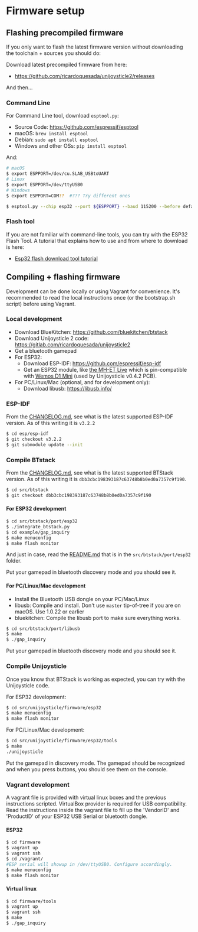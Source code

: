 # Firmware setup

## Flashing precompiled firmware

If you only want to flash the latest firmware version without downloading the toolchain + sources you should do:

Download latest precompiled firmware from here:

- https://github.com/ricardoquesada/unijoysticle2/releases

And then...

### Command Line

For Command Line tool, download `esptool.py`:

- Source Code: https://github.com/espressif/esptool
- macOS: `brew install esptool`
- Debian: `sudo apt install esptool`
- Windows and other OSs: `pip install esptool`

And:

```sh
# macOS
$ export ESPPORT=/dev/cu.SLAB_USBtoUART
# Linux
$ export ESPPORT=/dev/ttyUSB0
# Windows
$ export ESPPORT=COM??  #??? Try different ones

$ esptool.py --chip esp32 --port ${ESPPORT} --baud 115200 --before default_reset --after hard_reset write_flash -z --flash_mode dio --flash_freq 40m --flash_size detect 0x1000 bootloader.bin 0x10000 firmware.bin 0x8000 partitions_singleapp.bin
```

### Flash tool

If you are not familiar with command-line tools, you can try with the ESP32 Flash Tool.
A tutorial that explains how to use and from where to download is here:

- [Esp32 flash download tool tutorial](http://iot-bits.com/esp32/esp32-flash-download-tool-tutorial/)

## Compiling + flashing firmware

Development can be done locally or using Vagrant for convenience. It's recommended to read the local instructions once (or the bootstrap.sh script) before using Vagrant.

### Local development

- Download BlueKitchen: https://github.com/bluekitchen/btstack
- Download Unijoysticle 2 code: https://gitlab.com/ricardoquesada/unijoysticle2
- Get a bluetooth gamepad
- For ESP32:
  - Download ESP-IDF: https://github.com/espressif/esp-idf
  - Get an ESP32 module, like [the MH-ET Live][1] which is pin-compatible with [Wemos D1 Mini][2] (used by Unijoysticle v0.4.2 PCB).
- For PC/Linux/Mac (optional, and for development only):
  - Download libusb: https://libusb.info/

### ESP-IDF

From the [CHANGELOG.md][changelog], see what is the latest supported ESP-IDF
version. As of this writing it is `v3.2.2`

```sh
$ cd esp/esp-idf
$ git checkout v3.2.2
$ git submodule update --init
```

### Compile BTstack

From the [CHANGELOG.md][changelog], see what is the latest supported BTStack
version. As of this writing it is `dbb3cbc198393187c63748b8b0ed0a7357c9f190`.

```sh
$ cd src/btstack
$ git checkout dbb3cbc198393187c63748b8b0ed0a7357c9f190
```

[changelog]: https://gitlab.com/ricardoquesada/unijoysticle2/blob/master/CHANGELOG.md

#### For ESP32 development

```sh
$ cd src/btstack/port/esp32
$ ./integrate_btstack.py
$ cd example/gap_inquiry
$ make menuconfig
$ make flash monitor
```

And just in case, read the [README.md][3] that is in the `src/btstack/port/esp32` folder.

Put your gamepad in bluetooth discovery mode and you should see it.

#### For PC/Linux/Mac development

- Install the Bluetooth USB dongle on your PC/Mac/Linux
- libusb: Compile and install. Don't use `master` tip-of-tree if you are on macOS. Use 1.0.22 or earlier
- bluekitchen: Compile the libusb port to make sure everything works.

```sh
$ cd src/btstack/port/libusb
$ make
$ ./gap_inquiry
```

Put your gamepad in bluetooth discovery mode and you should see it.

### Compile Unijoysticle

Once you know that BTStack is working as expected, you can try with the
Unijoysticle code.

For ESP32 development:

```sh
$ cd src/unijoysticle/firmware/esp32
$ make menuconfig
$ make flash monitor
```

For PC/Linux/Mac development:

```sh
$ cd src/unijoysticle/firmware/esp32/tools
$ make
./unijoysticle
```

Put the gamepad in discovery mode. The gamepad should be recognized and when you press buttons, you should see them on the console.

### Vagrant development

A vagrant file is provided with virtual linux boxes and the previous instructions scripted. VirtualBox provider is required for USB compatibility. Read the instructions inside the vagrant file to fill up the 'VendorID' and 'ProductID' of your ESP32 USB Serial or bluetooth dongle.

#### ESP32

```sh
$ cd firmware
$ vagrant up
$ vagrant ssh
$ cd /vagrant/
#ESP serial will showup in /dev/ttyUSB0. Configure accordingly.
$ make menuconfig
$ make flash monitor
```

#### Virtual linux

```sh
$ cd firmware/tools
$ vagrant up
$ vagrant ssh
$ make
$ ./gap_inquiry
```

[1]: https://www.aliexpress.com/item/MH-ET-LIVE-ESP32-MINI-KIT-WiFi-Bluetooth-Internet-of-Things-development-board-based-ESP8266-Fully/32819107932.html
[2]: https://wiki.wemos.cc/products:d1:d1_mini
[3]: https://github.com/bluekitchen/btstack/blob/master/port/esp32/README.md
